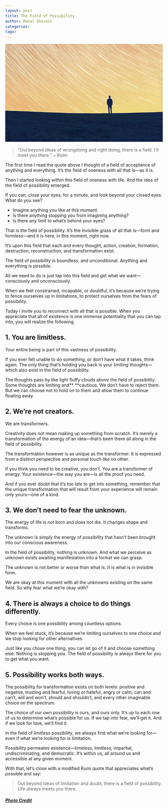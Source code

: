 ```yaml
---
layout: post
title: The Field of Possibility
author: Manal Ghosain
categories:
tags:
---
```


![Field of possibility](/images/possibility.jpg)

> “Out beyond ideas of wrongdoing and right doing, there is a field. I'll meet you there.” ~ Rumi

The first time I read the quote above I thought of a field of acceptance of anything and everything. It’s the field of oneness with all that is—as it is. 

Then I started looking within this field of oneness with life. And the idea of the field of possibility emerged. 

If you can, close your eyes, for a minute, and look beyond your closed eyes. What do you see? 

  * Imagine anything you like at this moment.
  * Is there anything stopping you from imagining anything?
  * Is there any limit to what’s behind your eyes?

That is the field of possibility. It’s the invisible grass of all that is—form and formless—and it is here, in this moment, right now. 

It’s upon this field that each and every thought, action, creation, formation, destruction, reconstruction, and transformation exist. 

The field of possibility is boundless, and unconditional. Anything and everything is possible. 

All we need to do is just tap into this field and get what we want—consciously and unconsciously. 

When we feel constrained, incapable, or doubtful, it’s because we’re trying to fence ourselves up in limitations, to protect ourselves from the fears of possibility. 

Today I invite you to reconnect with all that is possible. When you appreciate that all of existence is one immense potentiality that you can tap into, you will realize the following. 

## 1. You are limitless.

Your entire being is part of this vastness of possibility. 

If you ever felt unable to do something, or don’t have what it takes, think again. The only thing that’s holding you back is your limiting thoughts—which also exist in the field of possibility. 

The thoughts pass by like light fluffy clouds above the field of possibility. Some thoughts are limiting and** **cautious. We don’t have to reject them. But we can choose not to hold on to them and allow them to continue floating away. 

## 2. We’re not creators.

We are transformers. 

Creativity does not mean making up something from scratch. It’s merely a transformation of the energy of an idea—that’s been there all along in the field of possibility. 

The transformation however is as unique as the transformer. It is expressed from a distinct perspective and personal touch like no other. 

If you think you need to be creative, you don’t. You are a transformer of energy. Your existence—the way you are—is all the proof you need. 

And if you ever doubt that it’s too late to get into something, remember that the unique transformation that will result from your experience will remain only yours—one of a kind. 

## 3. We don’t need to fear the unknown.

The energy of life is not born and does not die. It changes shape and transforms. 

The unknown is simply the energy of possibility that hasn’t been brought into our conscious awareness. 

In the field of possibility, nothing is unknown. And what we perceive as unknown exists awaiting manifestation into a format we can grasp. 

The unknown is not better or worse than what is. It is what is in invisible form. 

We are okay at this moment with all the unknowns existing on the same field. So why fear what we’re okay with? 

## 4. There is always a choice to do things differently.

Every choice is one possibility among countless options. 

When we feel stuck, it’s because we’re limiting ourselves to one choice and we stop looking for other alternatives. 

Just like you chose one thing, you can let go of it and choose something else. Nothing is stopping you. The field of possibility is always there for you to get what you want. 

## 5. Possibility works both ways.

The possibility for transformation exists on both levels: positive and negative, trusting and fearful, loving or hateful, angry or calm, can and can’t, will and won’t, should and shouldn’t, and every other imaginable choice on the spectrum. 

The choice of our own possibility is ours, and ours only. It’s up to each one of us to determine what’s possible for us. If we tap into fear, we’ll get it. And if we look for love, we’ll find it. 

In the field of limitless possibility, we always find what we’re looking for—even if what we’re looking for is limitation. 

Possibility permeates existence—timeless, limitless, impartial, undiscriminating, and democratic. It’s within us, all around us and accessible at any given moment. 

With that, let’s close with a modified Rumi quote that appreciates what’s possible and say: 

> Out beyond ideas of limitation and doubt, there is a field of possibility. Life always meets you there.

##### [Photo Credit](http://www.flickr.com/photos/schtumple/9681425750/in/photostream/)